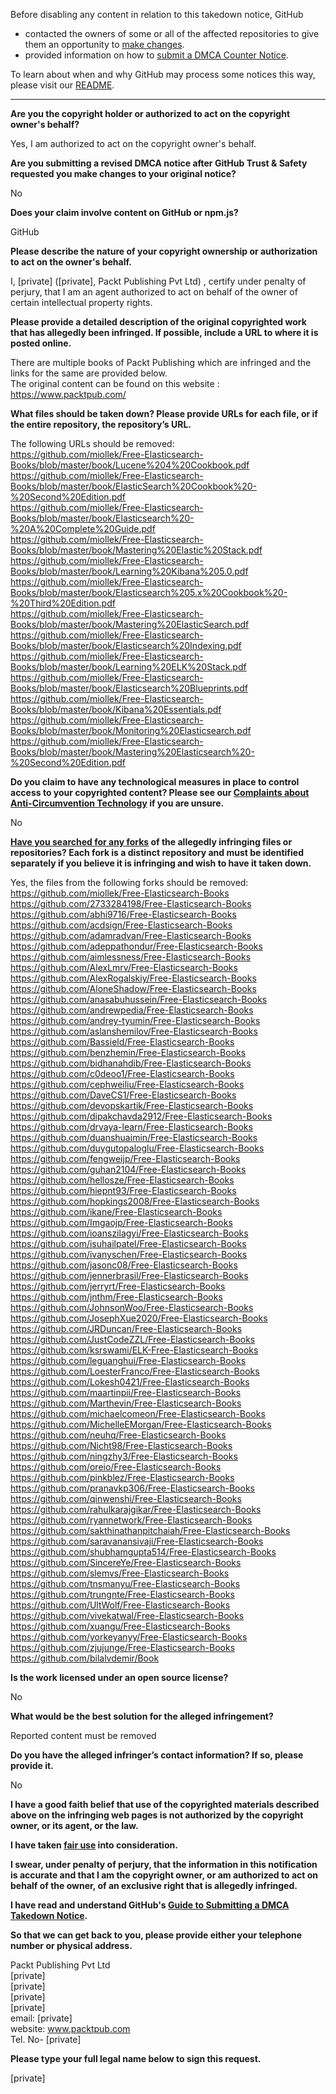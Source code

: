 Before disabling any content in relation to this takedown notice, GitHub
- contacted the owners of some or all of the affected repositories to give them an opportunity to [make changes](https://docs.github.com/en/github/site-policy/dmca-takedown-policy#a-how-does-this-actually-work).
- provided information on how to [submit a DMCA Counter Notice](https://docs.github.com/en/articles/guide-to-submitting-a-dmca-counter-notice).

To learn about when and why GitHub may process some notices this way, please visit our [README](https://github.com/github/dmca/blob/master/README.md#anatomy-of-a-takedown-notice).

---

**Are you the copyright holder or authorized to act on the copyright owner's behalf?**  
  
Yes, I am authorized to act on the copyright owner's behalf.  
  
**Are you submitting a revised DMCA notice after GitHub Trust & Safety requested you make changes to your original notice?**  
  
No  
  
**Does your claim involve content on GitHub or npm.js?**  
  
GitHub  
  
**Please describe the nature of your copyright ownership or authorization to act on the owner's behalf.**  
  
I, [private] ([private], Packt Publishing Pvt Ltd) , certify under penalty of perjury, that I am an agent authorized to act on behalf of the owner of certain intellectual property rights.  
  
**Please provide a detailed description of the original copyrighted work that has allegedly been infringed. If possible, include a URL to where it is posted online.**  
  
There are multiple books of Packt Publishing which are infringed and the links for the same are provided below.  
The original content can be found on this website :  
https://www.packtpub.com/  
  
**What files should be taken down? Please provide URLs for each file, or if the entire repository, the repository’s URL.**  
  
The following URLs should be removed:  
https://github.com/miollek/Free-Elasticsearch-Books/blob/master/book/Lucene%204%20Cookbook.pdf  
https://github.com/miollek/Free-Elasticsearch-Books/blob/master/book/ElasticSearch%20Cookbook%20-%20Second%20Edition.pdf  
https://github.com/miollek/Free-Elasticsearch-Books/blob/master/book/Elasticsearch%20-%20A%20Complete%20Guide.pdf  
https://github.com/miollek/Free-Elasticsearch-Books/blob/master/book/Mastering%20Elastic%20Stack.pdf  
https://github.com/miollek/Free-Elasticsearch-Books/blob/master/book/Learning%20Kibana%205.0.pdf  
https://github.com/miollek/Free-Elasticsearch-Books/blob/master/book/Elasticsearch%205.x%20Cookbook%20-%20Third%20Edition.pdf  
https://github.com/miollek/Free-Elasticsearch-Books/blob/master/book/Mastering%20ElasticSearch.pdf  
https://github.com/miollek/Free-Elasticsearch-Books/blob/master/book/Elasticsearch%20Indexing.pdf  
https://github.com/miollek/Free-Elasticsearch-Books/blob/master/book/Learning%20ELK%20Stack.pdf  
https://github.com/miollek/Free-Elasticsearch-Books/blob/master/book/Elasticsearch%20Blueprints.pdf  
https://github.com/miollek/Free-Elasticsearch-Books/blob/master/book/Kibana%20Essentials.pdf  
https://github.com/miollek/Free-Elasticsearch-Books/blob/master/book/Monitoring%20Elasticsearch.pdf  
https://github.com/miollek/Free-Elasticsearch-Books/blob/master/book/Mastering%20Elasticsearch%20-%20Second%20Edition.pdf  
  
**Do you claim to have any technological measures in place to control access to your copyrighted content? Please see our <a href="https://docs.github.com/articles/guide-to-submitting-a-dmca-takedown-notice#complaints-about-anti-circumvention-technology">Complaints about Anti-Circumvention Technology</a> if you are unsure.**  
  
No  
  
**<a href="https://docs.github.com/articles/dmca-takedown-policy#b-what-about-forks-or-whats-a-fork">Have you searched for any forks</a> of the allegedly infringing files or repositories? Each fork is a distinct repository and must be identified separately if you believe it is infringing and wish to have it taken down.**  
  
Yes, the files from the following forks should be removed:  
https://github.com/miollek/Free-Elasticsearch-Books  
https://github.com/2733284198/Free-Elasticsearch-Books  
https://github.com/abhi9716/Free-Elasticsearch-Books  
https://github.com/acdsign/Free-Elasticsearch-Books  
https://github.com/adamradvan/Free-Elasticsearch-Books  
https://github.com/adeppathondur/Free-Elasticsearch-Books  
https://github.com/aimlessness/Free-Elasticsearch-Books  
https://github.com/AlexLmrv/Free-Elasticsearch-Books  
https://github.com/AlexRogalskiy/Free-Elasticsearch-Books  
https://github.com/AloneShadow/Free-Elasticsearch-Books  
https://github.com/anasabuhussein/Free-Elasticsearch-Books  
https://github.com/andrewpedia/Free-Elasticsearch-Books  
https://github.com/andrey-tyumin/Free-Elasticsearch-Books  
https://github.com/aslanshemilov/Free-Elasticsearch-Books  
https://github.com/Bassield/Free-Elasticsearch-Books  
https://github.com/benzhemin/Free-Elasticsearch-Books  
https://github.com/bidhanahdib/Free-Elasticsearch-Books  
https://github.com/c0deoo1/Free-Elasticsearch-Books  
https://github.com/cephweiliu/Free-Elasticsearch-Books  
https://github.com/DaveCS1/Free-Elasticsearch-Books  
https://github.com/devopskartik/Free-Elasticsearch-Books  
https://github.com/dipakchavda2912/Free-Elasticsearch-Books  
https://github.com/drvaya-learn/Free-Elasticsearch-Books  
https://github.com/duanshuaimin/Free-Elasticsearch-Books  
https://github.com/duygutopaloglu/Free-Elasticsearch-Books  
https://github.com/fengweijp/Free-Elasticsearch-Books  
https://github.com/guhan2104/Free-Elasticsearch-Books  
https://github.com/hellosze/Free-Elasticsearch-Books  
https://github.com/hiepnt93/Free-Elasticsearch-Books  
https://github.com/hopkings2008/Free-Elasticsearch-Books  
https://github.com/ikane/Free-Elasticsearch-Books  
https://github.com/Imgaojp/Free-Elasticsearch-Books  
https://github.com/ioanszilagyi/Free-Elasticsearch-Books  
https://github.com/isuhailpatel/Free-Elasticsearch-Books  
https://github.com/ivanyschen/Free-Elasticsearch-Books  
https://github.com/jasonc08/Free-Elasticsearch-Books  
https://github.com/jennerbrasil/Free-Elasticsearch-Books  
https://github.com/jerryrt/Free-Elasticsearch-Books  
https://github.com/jnthm/Free-Elasticsearch-Books  
https://github.com/JohnsonWoo/Free-Elasticsearch-Books  
https://github.com/JosephXue2020/Free-Elasticsearch-Books  
https://github.com/JRDuncan/Free-Elasticsearch-Books  
https://github.com/JustCodeZZL/Free-Elasticsearch-Books  
https://github.com/ksrswami/ELK-Free-Elasticsearch-Books  
https://github.com/leguanghui/Free-Elasticsearch-Books  
https://github.com/LoesterFranco/Free-Elasticsearch-Books  
https://github.com/Lokesh0421/Free-Elasticsearch-Books  
https://github.com/maartinpii/Free-Elasticsearch-Books  
https://github.com/Marthevin/Free-Elasticsearch-Books  
https://github.com/michaelcomeon/Free-Elasticsearch-Books  
https://github.com/MichelleEMorgan/Free-Elasticsearch-Books  
https://github.com/neuhq/Free-Elasticsearch-Books  
https://github.com/Nicht98/Free-Elasticsearch-Books  
https://github.com/ningzhy3/Free-Elasticsearch-Books  
https://github.com/oreio/Free-Elasticsearch-Books  
https://github.com/pinkblez/Free-Elasticsearch-Books  
https://github.com/pranavkp306/Free-Elasticsearch-Books  
https://github.com/qinwenshi/Free-Elasticsearch-Books  
https://github.com/rahulkarajgikar/Free-Elasticsearch-Books  
https://github.com/ryannetwork/Free-Elasticsearch-Books  
https://github.com/sakthinathanpitchaiah/Free-Elasticsearch-Books  
https://github.com/saravanansivaji/Free-Elasticsearch-Books  
https://github.com/shubhamgupta514/Free-Elasticsearch-Books  
https://github.com/SincereYe/Free-Elasticsearch-Books  
https://github.com/slemvs/Free-Elasticsearch-Books  
https://github.com/tnsmanyu/Free-Elasticsearch-Books  
https://github.com/trungnte/Free-Elasticsearch-Books  
https://github.com/UltWolf/Free-Elasticsearch-Books  
https://github.com/vivekatwal/Free-Elasticsearch-Books  
https://github.com/xuangu/Free-Elasticsearch-Books  
https://github.com/yorkeyanyy/Free-Elasticsearch-Books  
https://github.com/zjujunge/Free-Elasticsearch-Books  
https://github.com/bilalvdemir/Book  
  
**Is the work licensed under an open source license?**  
  
No  
  
**What would be the best solution for the alleged infringement?**  
  
Reported content must be removed  
  
**Do you have the alleged infringer’s contact information? If so, please provide it.**  
  
No  
  
**I have a good faith belief that use of the copyrighted materials described above on the infringing web pages is not authorized by the copyright owner, or its agent, or the law.**  
  
**I have taken <a href="https://www.lumendatabase.org/topics/22">fair use</a> into consideration.**  
  
**I swear, under penalty of perjury, that the information in this notification is accurate and that I am the copyright owner, or am authorized to act on behalf of the owner, of an exclusive right that is allegedly infringed.**  
  
**I have read and understand GitHub's <a href="https://docs.github.com/articles/guide-to-submitting-a-dmca-takedown-notice/">Guide to Submitting a DMCA Takedown Notice</a>.**  
  
**So that we can get back to you, please provide either your telephone number or physical address.**  
  
Packt Publishing Pvt Ltd  
[private]  
[private]   
[private]  
[private]  
email: [private]  
website: www.packtpub.com  
Tel. No- [private]  
  
**Please type your full legal name below to sign this request.**  
  
[private]  
